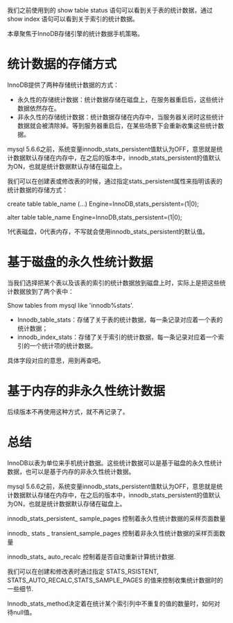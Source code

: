 我们之前使用到的 show table status 语句可以看到关于表的统计数据，通过 show index 语句可以看到关于索引的统计数据。

本章聚焦于InnoDB存储引擎的统计数据手机策略。

# 统计数据的存储方式

InnoDB提供了两种存储统计数据的方式：

* 永久性的存储统计数据：统计数据存储在磁盘上，在服务器重启后，这些统计数据依然存在。
* 非永久性的存储统计数据：统计数据存储在内存中，当服务器关闭时这些统计数据就会被清除掉。等到服务器重启后，在某些场景下会重新收集这些统计数据。

mysql 5.6.6之前，系统变量innodb_stats_persistent值默认为OFF，意思就是统计数据默认存储在内存中，在之后的版本中，innodb_stats_persistent的值默认为ON，也就是统计数据默认存储在磁盘上。

我们可以在创建表或修改表的时候，通过指定stats_persistent属性来指明该表的统计数据的存储方式：

create table table_name (...) Engine=InnoDB,stats_persistent=(1|0);

alter table table_name Engine=InnoDB,stats_persistent=(1|0);

1代表磁盘，0代表内存，不写就会使用innodb_stats_persistent的默认值。

# 基于磁盘的永久性统计数据

当我们选择把某个表以及该表的索引的统计数据放到磁盘上时，实际上是把这些统计数据放到了两个表中：

Show tables from mysql like 'innodb%stats'.

* Innodb_table_stats：存储了关于表的统计数据，每一条记录对应着一个表的统计数据；
* innodb_index_stats：存储了关于索引的统计数据，每一条记录对应着一个索引的一个统计项的统计数据。

具体字段对应的意思，用到再查吧。

# 基于内存的非永久性统计数据

后续版本不再使用这种方式，就不再记录了。



# 总结

InnoDB以表为单位来手机统计数据。这些统计数据可以是基于磁盘的永久性统计数据，也可以是基于内存的非永久性统计数据。

mysql 5.6.6之前，系统变量innodb_stats_persistent值默认为OFF，意思就是统计数据默认存储在内存中，在之后的版本中，innodb_stats_persistent的值默认为ON，也就是统计数据默认存储在磁盘上。

innodb_stats_persistent_ sample_pages 控制着永久性统计数据的采样页面数量 

innodb_ stats _ transient_sample_pages 控制着非永久性统计数据的采样页面数量 

innodb_stats_ auto_recalc 控制着是否自动重新计算统计数据.

我们可以在创建和修改表时通过指定 STATS_RSISTENT, STATS_AUTO_RECALC,STATS_SAMPLE_PAGES 的值来控制收集统计数据时的一些细节.

Innodb_stats_method决定着在统计某个索引列中不重复的值的数量时，如何对待null值。